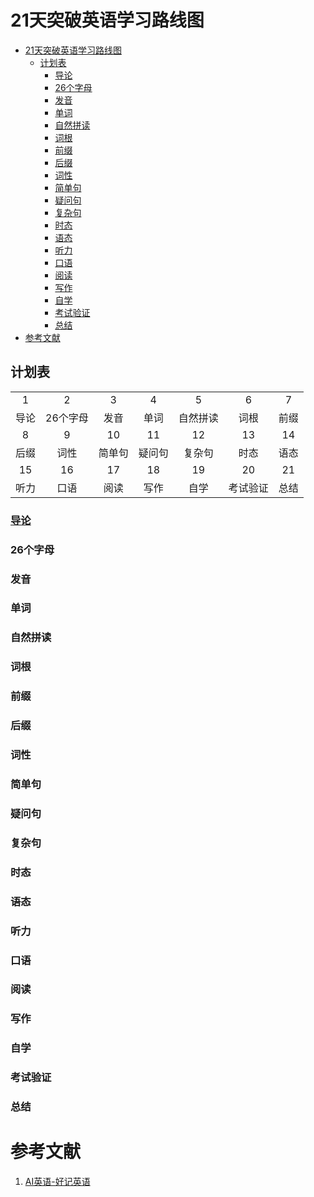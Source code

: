 # 21天突破英语学习路线图

- [21天突破英语学习路线图](#21天突破英语学习路线图)
  - [计划表](#计划表)
    - [导论](#导论)
    - [26个字母](#26个字母)
    - [发音](#发音)
    - [单词](#单词)
    - [自然拼读](#自然拼读)
    - [词根](#词根)
    - [前缀](#前缀)
    - [后缀](#后缀)
    - [词性](#词性)
    - [简单句](#简单句)
    - [疑问句](#疑问句)
    - [复杂句](#复杂句)
    - [时态](#时态)
    - [语态](#语态)
    - [听力](#听力)
    - [口语](#口语)
    - [阅读](#阅读)
    - [写作](#写作)
    - [自学](#自学)
    - [考试验证](#考试验证)
    - [总结](#总结)
- [参考文献](#参考文献)

## 计划表

|       |          |        |        |          |          |       |
| :---: | :------: | :----: | :----: | :------: | :------: | :---: |
|   1   |    2     |   3    |   4    |    5     |    6     |   7   |
| 导论  | 26个字母 |  发音  |  单词  | 自然拼读 |   词根   | 前缀  |
|   8   |    9     |   10   |   11   |    12    |    13    |  14   |
| 后缀  |   词性   | 简单句 | 疑问句 |  复杂句  |   时态   | 语态  |
|  15   |    16    |   17   |   18   |    19    |    20    |  21   |
| 听力  |   口语   |  阅读  |  写作  |   自学   | 考试验证 | 总结  |

### [导论](导论.md)

### 26个字母

### 发音

### 单词

### 自然拼读

### 词根

### 前缀

### 后缀

### 词性

### 简单句

### 疑问句

### 复杂句

### 时态

### 语态

### 听力

### 口语

### 阅读

### 写作

### 自学

### 考试验证

### 总结

# 参考文献

1. [AI英语-好记英语](https://www.xianglesong.com)
